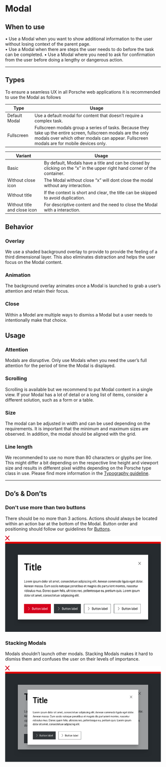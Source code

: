 # Modal

## When to use

  • Use a Modal when you want to show additional information to the user without losing context of the parent page.  
  • Use a Modal when there are steps the user needs to do before the task can be completed. 
  • Use a Modal where you need to ask for confirmation from the user before doing a lengthy or dangerous action.

---

## Types

To ensure a seamless UX in all Porsche web applications it is recommended to use the Modal as follows

| Type | Usage |
|----|----|
| Default Modal | Use a default modal for content that doesn’t require a complex task. |
| Fullscreen | Fullscreen modals group a series of tasks. Because they take up the entire screen, fullscreen modals are the only modals over which other modals can appear. Fullscreen modals are for mobile devices only.



| Variant | Usage |
|----|----|
| Basic | By default, Modals have a title and can be closed by clicking on the “x” in the upper right hand corner of the container. |
| Without close icon | The Modal without close “x” will dont close the modal without any interaction. |
| Without title | If the context is short and clear, the title can be skipped to avoid duplication. |
| Without title and close icon | For descriptive content and the need to close the Modal with a interaction. |


## Behavior

### Overlay
We use a shaded background overlay to provide to provide the feeling of a third dimensional layer. 
This also eliminates distraction and helps the user focus on the Modal content.

### Animation
The background overlay animates once a Modal is launched to grab a user’s attention and retain their focus.

### Close
Within a Model are multiple ways to dismiss a Modal but a user needs to intentionally make that choice.

## Usage

### Attention
Modals are disruptive. Only use Modals when you need the user’s full attention for the period of time the Modal is displayed.

### Scrolling
Scrolling is available but we recommend to put Modal content in a single view. If your Modal has a lot of detail or a 
long list of items, consider a different solution, such as a form or a table.

### Size
The modal can be adjusted in width and can be used depending on the requirements. It is important that the minimum and maximum sizes are observed. In addition, the modal should be aligned with the grid.

### Line length
We recommended to use no more than 80 characters or glyphs per line. This might differ a bit depending on the respective line height and viewport size and results in different pixel widths depending on the Porsche type class in use. Please find more information in the [Typography guideline](#/components/typography).

---

## Do’s & Don’ts

### Don't use more than two buttons
There should be no more than 3 actions. Actions should always be located within an action bar at the bottom of the Modal. 
Button order and positioning should follow our guidelines for [Buttons](#/patterns/buttons).

![Usage Buttons](./assets/modal-dialog-more-than-three-buttons.png)

### Stacking Modals
Modals shouldn’t launch other modals. Stacking Modals makes it hard to dismiss them and confuses the user on their levels of importance.

![Stacking modals](./assets/modal-stacking-modals.png)
